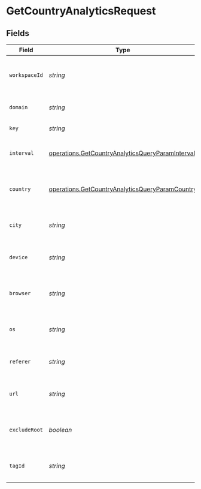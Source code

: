 # GetCountryAnalyticsRequest


## Fields

| Field                                                                                                                | Type                                                                                                                 | Required                                                                                                             | Description                                                                                                          |
| -------------------------------------------------------------------------------------------------------------------- | -------------------------------------------------------------------------------------------------------------------- | -------------------------------------------------------------------------------------------------------------------- | -------------------------------------------------------------------------------------------------------------------- |
| `workspaceId`                                                                                                        | *string*                                                                                                             | :heavy_check_mark:                                                                                                   | The ID of the workspace the link belongs to.                                                                         |
| `domain`                                                                                                             | *string*                                                                                                             | :heavy_minus_sign:                                                                                                   | The domain of the short link.                                                                                        |
| `key`                                                                                                                | *string*                                                                                                             | :heavy_minus_sign:                                                                                                   | The short link slug.                                                                                                 |
| `interval`                                                                                                           | [operations.GetCountryAnalyticsQueryParamInterval](../../models/operations/getcountryanalyticsqueryparaminterval.md) | :heavy_minus_sign:                                                                                                   | The interval to retrieve analytics for.                                                                              |
| `country`                                                                                                            | [operations.GetCountryAnalyticsQueryParamCountry](../../models/operations/getcountryanalyticsqueryparamcountry.md)   | :heavy_minus_sign:                                                                                                   | The country to retrieve analytics for.                                                                               |
| `city`                                                                                                               | *string*                                                                                                             | :heavy_minus_sign:                                                                                                   | The city to retrieve analytics for.                                                                                  |
| `device`                                                                                                             | *string*                                                                                                             | :heavy_minus_sign:                                                                                                   | The device to retrieve analytics for.                                                                                |
| `browser`                                                                                                            | *string*                                                                                                             | :heavy_minus_sign:                                                                                                   | The browser to retrieve analytics for.                                                                               |
| `os`                                                                                                                 | *string*                                                                                                             | :heavy_minus_sign:                                                                                                   | The OS to retrieve analytics for.                                                                                    |
| `referer`                                                                                                            | *string*                                                                                                             | :heavy_minus_sign:                                                                                                   | The referer to retrieve analytics for.                                                                               |
| `url`                                                                                                                | *string*                                                                                                             | :heavy_minus_sign:                                                                                                   | The URL to retrieve analytics for.                                                                                   |
| `excludeRoot`                                                                                                        | *boolean*                                                                                                            | :heavy_minus_sign:                                                                                                   | Whether to exclude the root link from the response.                                                                  |
| `tagId`                                                                                                              | *string*                                                                                                             | :heavy_minus_sign:                                                                                                   | The tag ID to retrieve analytics for.                                                                                |